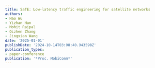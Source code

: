 ```yaml
---
title: SaTE: Low-latency traffic engineering for satellite networks
authors:
- Hao Wu
- Yizhan Han
- Mohit Rajpal
- Qizhen Zhang
- Jingxian Wang
date: '2025-01-01'
publishDate: '2024-10-14T03:08:40.943598Z'
publication_types:
- paper-conference
publication: '*Proc. MobiComm*'
---
```

